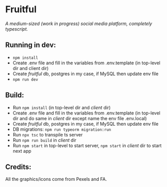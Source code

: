 # Fruitful
_A medium-sized (work in progress) social media platform, completely typescript._
## Running in dev:
- `npm install`
- Create .env file and fill in the variables from .env.template (in top-level dir and client dir)
- Create _fruitful_ db, postgres in my case, if MySQL then update env file
- `npm run dev`

## Build:
- Run `npm install` (in top-level dir and _client_ dir)
- Create .env file and fill in the variables from .env.template (in top-level dir and do same in _client_ dir except name the env file .env.local)
- Create _fruitful_ db, postgres in my case, if MySQL then update env file
- DB migrations: `npm run typeorm migration:run`
- Run `npx tsc` to transpile ts server
- Run `npm run build` in _client_ dir
- Run `npm start` in top-level to start server, `npm start` in _client_ dir to start next app

## Credits:
All the graphics/icons come from Pexels and FA.